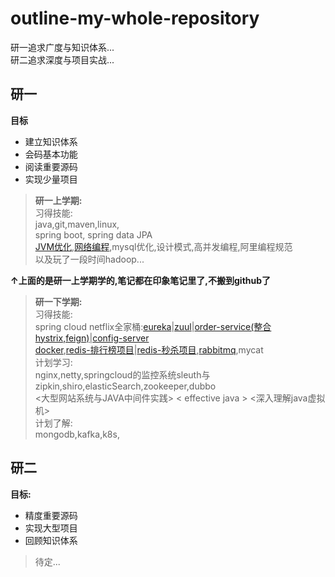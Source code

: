 # outline-my-whole-repository
研一追求广度与知识体系...  
研二追求深度与项目实战...

## 研一

**目标**
+ 建立知识体系
+ 会码基本功能
+ 阅读重要源码
+ 实现少量项目

>**研一上学期:**   
习得技能:  
java,git,maven,linux,  
spring boot, spring data JPA  
[JVM优化](https://github.com/sx89/JVM),[网络编程](https://github.com/sx89/network_and_protocol),mysql优化,设计模式,高并发编程,阿里编程规范  
> 以及玩了一段时间hadoop...  

**↑上面的是研一上学期学的,笔记都在印象笔记里了,不搬到github了**

>**研一下学期:**  
习得技能:  
spring cloud netflix全家桶:[eureka](https://github.com/sx89/eureka_server)|[zuul](https://github.com/sx89/api_gateway)|[order-service(整合hystrix,feign)](https://github.com/sx89/order_service)|[config-server](https://github.com/sx89/config_server)  
[docker](https://github.com/sx89/docker-note),[redis-排行榜项目](https://github.com/sx89/ranking-practice)|[redis-秒杀项目](https://github.com/sx89/seckill-practice),[rabbitmq](https://github.com/sx89/rocketmq4.0-code),mycat   
计划学习:  
nginx,netty,springcloud的监控系统sleuth与zipkin,shiro,elasticSearch,zookeeper,dubbo   
<大型网站系统与JAVA中间件实践> < effective java > <深入理解java虚拟机>   
计划了解:  
> mongodb,kafka,k8s,  

## 研二
**目标:**
+ 精度重要源码
+ 实现大型项目
+ 回顾知识体系 

>  
>待定...  


